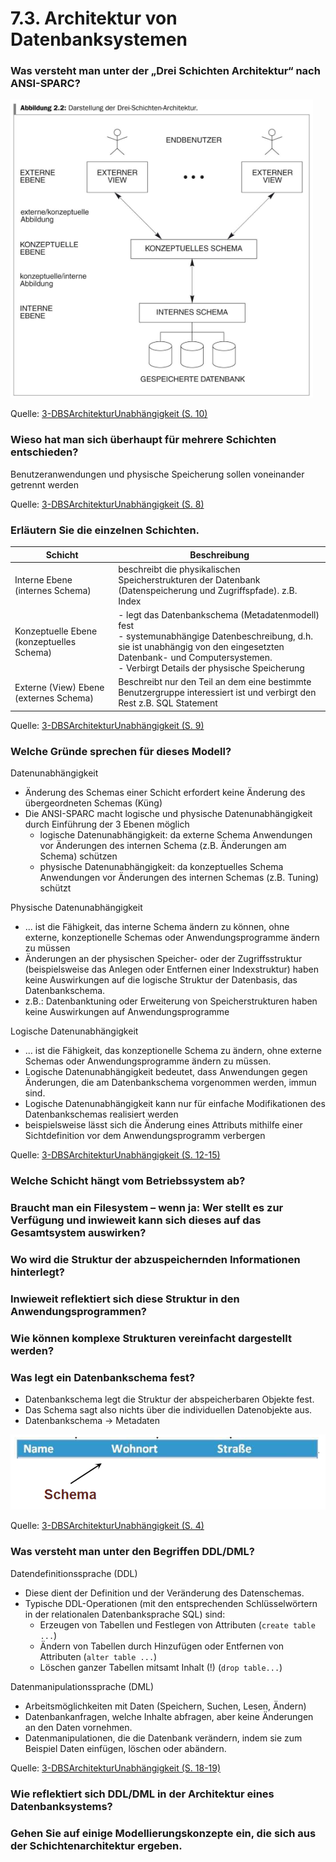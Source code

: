 # 7.3. Architektur von Datenbanksystemen

### Was versteht man unter der „Drei Schichten Architektur“ nach ANSI-SPARC?

![Datenbankarchitektur](Datenbankarchitektur.png)

Quelle: [3-DBSArchitekturUnabhängigkeit (S. 10)](../archiv/insy-game/jahrgang3/3-DBSArchitekturUnabha%CC%88ngigkeit.pdf)

### Wieso hat man sich überhaupt für mehrere Schichten entschieden?

Benutzeranwendungen und physische Speicherung sollen voneinander getrennt werden

Quelle: [3-DBSArchitekturUnabhängigkeit (S. 8)](../archiv/insy-game/jahrgang3/3-DBSArchitekturUnabha%CC%88ngigkeit.pdf)

### Erläutern Sie die einzelnen Schichten.

| Schicht | Beschreibung |
|---|---|
| Interne Ebene (internes Schema) | beschreibt die physikalischen Speicherstrukturen der Datenbank (Datenspeicherung und Zugriffspfade). z.B. Index |
| Konzeptuelle Ebene (konzeptuelles Schema) | - legt das Datenbankschema  (Metadatenmodell) fest<br>- systemunabhängige Datenbeschreibung, d.h. sie ist unabhängig von den eingesetzten Datenbank- und Computersystemen.<br>- Verbirgt Details der physische Speicherung |
| Externe (View) Ebene (externes Schema) | Beschreibt nur den Teil an dem eine bestimmte Benutzergruppe interessiert ist und verbirgt den Rest z.B. SQL Statement |

Quelle: [3-DBSArchitekturUnabhängigkeit (S. 9)](../archiv/insy-game/jahrgang3/3-DBSArchitekturUnabha%CC%88ngigkeit.pdf)

### Welche Gründe sprechen für dieses Modell?

Datenunabhängigkeit

- Änderung des Schemas einer Schicht erfordert keine Änderung des übergeordneten Schemas (Küng)
- Die ANSI-SPARC macht logische und physische Datenunabhängigkeit durch Einführung der 3 Ebenen möglich
    - logische Datenunabhängigkeit: da externe Schema Anwendungen vor Änderungen des internen Schema (z.B. Änderungen am Schema) schützen 
    - physische Datenunabhängigkeit: da konzeptuelles Schema Anwendungen vor Änderungen des internen Schemas (z.B. Tuning) schützt 

Physische Datenunabhängigkeit

- ... ist die Fähigkeit, das interne Schema ändern zu können, ohne externe, konzeptionelle Schemas oder Anwendungsprogramme ändern zu müssen
- Änderungen an der physischen Speicher- oder der Zugriffsstruktur (beispielsweise das Anlegen oder Entfernen einer Indexstruktur) haben keine Auswirkungen auf die logische Struktur der Datenbasis, das Datenbankschema.
- z.B.: Datenbanktuning oder Erweiterung von Speicherstrukturen haben keine Auswirkungen auf Anwendungsprogramme

Logische Datenunabhängigkeit

- ... ist die Fähigkeit, das konzeptionelle Schema zu ändern, ohne externe Schemas oder Anwendungsprogramme ändern zu müssen.
- Logische Datenunabhängigkeit bedeutet, dass Anwendungen gegen Änderungen, die am Datenbankschema vorgenommen werden, immun sind.
- Logische Datenunabhängigkeit kann nur für einfache Modifikationen des Datenbankschemas realisiert werden
- beispielsweise lässt sich die Änderung eines Attributs mithilfe einer Sichtdefinition vor dem Anwendungsprogramm verbergen

Quelle: [3-DBSArchitekturUnabhängigkeit (S. 12-15)](../archiv/insy-game/jahrgang3/3-DBSArchitekturUnabha%CC%88ngigkeit.pdf)

### Welche Schicht hängt vom Betriebssystem ab?

### Braucht man ein Filesystem – wenn ja: Wer stellt es zur Verfügung und inwieweit kann sich dieses auf das Gesamtsystem auswirken?

### Wo wird die Struktur der abzuspeichernden Informationen hinterlegt?

### Inwieweit reflektiert sich diese Struktur in den Anwendungsprogrammen?

### Wie können komplexe Strukturen vereinfacht dargestellt werden?

### Was legt ein Datenbankschema fest?

- Datenbankschema legt die Struktur der abspeicherbaren Objekte fest.
- Das Schema sagt also nichts über die individuellen Datenobjekte aus.
- Datenbankschema -> Metadaten

![Datenbankschema](Datenbankschema.png)

Quelle: [3-DBSArchitekturUnabhängigkeit (S. 4)](../archiv/insy-game/jahrgang3/3-DBSArchitekturUnabha%CC%88ngigkeit.pdf)

### Was versteht man unter den Begriffen DDL/DML?

Datendefinitionssprache (DDL)

- Diese dient der Definition und der Veränderung des Datenschemas.
- Typische DDL-Operationen (mit den entsprechenden Schlüsselwörtern in der relationalen Datenbanksprache SQL) sind:
    - Erzeugen von Tabellen und Festlegen von Attributen (`create table ...`)
    - Ändern von Tabellen durch Hinzufügen oder Entfernen von Attributen (`alter table ...`)
    - Löschen ganzer Tabellen mitsamt Inhalt (!) (`drop table...`)

Datenmanipulationssprache (DML)

- Arbeitsmöglichkeiten mit Daten (Speichern, Suchen, Lesen, Ändern)
- Datenbankanfragen, welche Inhalte abfragen, aber keine Änderungen an den Daten vornehmen.
- Datenmanipulationen, die die Datenbank verändern, indem sie zum Beispiel Daten einfügen, löschen oder abändern.

Quelle: [3-DBSArchitekturUnabhängigkeit (S. 18-19)](../archiv/insy-game/jahrgang3/3-DBSArchitekturUnabha%CC%88ngigkeit.pdf)

### Wie reflektiert sich DDL/DML in der Architektur eines Datenbanksystems?



### Gehen Sie auf einige Modellierungskonzepte ein, die sich aus der Schichtenarchitektur ergeben. 

